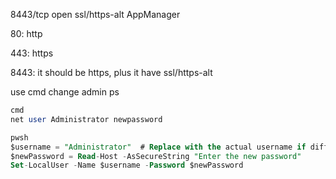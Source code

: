   

8443/tcp open ssl/https-alt AppManager

80: http

443: https

8443: it should be https, plus it have ssl/https-alt

  

use cmd change admin ps

```SQL
cmd
net user Administrator newpassword

pwsh
$username = "Administrator"  # Replace with the actual username if different
$newPassword = Read-Host -AsSecureString "Enter the new password"
Set-LocalUser -Name $username -Password $newPassword
```